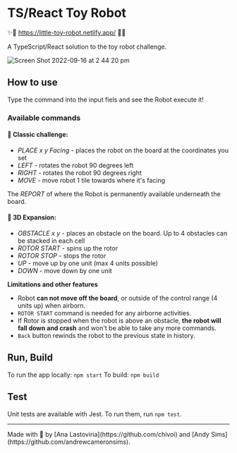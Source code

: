 # TS/React Toy Robot

✨🤖 https://little-toy-robot.netlify.app/ 🤖✨

A TypeScript/React solution to the toy robot challenge.

![Screen Shot 2022-09-16 at 2 44 20 pm](https://user-images.githubusercontent.com/10946872/190558447-c1776b4a-1326-4253-a318-0667c16156dd.png)


## How to use

Type the command into the input fiels and see the Robot execute it!

### Available commands

#### 🥃 Classic challenge:

- _PLACE x y Facing_ - places the robot on the board at the coordinates you set
- _LEFT_ - rotates the robot 90 degrees left
- _RIGHT_ - rotates the robot 90 degrees right
- _MOVE_ - move robot 1 tile towards where it's facing

The _REPORT_ of where the Robot is permanently available underneath the board.

#### 🚀 3D Expansion:

- _OBSTACLE x y_ - places an obstacle on the board. Up to 4 obstacles can be stacked in each cell
- _ROTOR START_ - spins up the rotor
- _ROTOR STOP_ - stops the rotor
- _UP_ - move up by one unit (max 4 units possible)
- _DOWN_ - move down by one unit

**Limitations and other features**

- Robot **can not move off the board**, or outside of the control range (4 units up) when airborn.
- `ROTOR START` command is needed for any airborne activities.
- If Rotor is stopped when the robot is above an obstacle, **the robot will fall down and crash** and won't be able to take any more commands.
- `Back` button rewinds the robot to the previous state in history.


## Run, Build

To run the app locally: `npm start`
To build: `npm build`

## Test

Unit tests are available with Jest.
To run them, run `npm test`.

<hr />
Made with 🤖 by [Ana Lastoviria](https://github.com/chivoi) and [Andy Sims](https://github.com/andrewcameronsims).